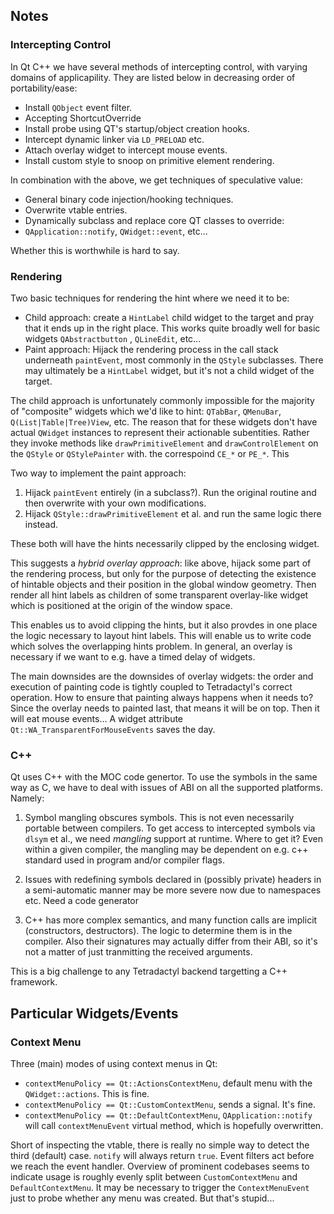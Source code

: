## Notes

### Intercepting Control

In Qt C++ we have several methods of intercepting control, with varying domains of applicapility. They are listed below in decreasing order of portability/ease:

- Install `QObject` event filter.
- Accepting ShortcutOverride
- Install probe using QT's startup/object creation hooks.
- Intercept dynamic linker via `LD_PRELOAD` etc.
- Attach overlay widget to intercept mouse events.
- Install custom style to snoop on primitive element rendering.

In combination with the above, we get techniques of speculative value:

- General binary code injection/hooking techniques.
- Overwrite vtable entries.
- Dynamically subclass and replace core QT classes to override:
- `QApplication::notify`, `QWidget::event`, etc...

Whether this is worthwhile is hard to say.

### Rendering

Two basic techniques for rendering the hint where we need it to be:

- Child approach: create a `HintLabel` child widget to the target and pray that it ends up in the right place. This works quite broadly well for basic widgets `QAbstractbutton` , `QLineEdit`, etc...
- Paint approach: Hijack the rendering process in the call stack underneath `paintEvent`, most commonly in the `QStyle` subclasses. There may ultimately be a `HintLabel` widget, but it's not a child widget of the target.

The child approach is unfortunately commonly impossible for the majority of "composite" widgets which we'd like to hint: `QTabBar`, `QMenuBar`, `Q(List|Table|Tree)View`, etc. The reason that for these widgets don't have actual `QWidget` instances to represent their actionable subentities. Rather they invoke methods like `drawPrimitiveElement` and `drawControlElement` on the `QStyle` or `QStylePainter` with. the correspoind `CE_*` or `PE_*`. This

Two way to implement the paint approach:

1. Hijack `paintEvent` entirely (in a subclass?). Run the original routine and then overwrite with your own modifications.
2. Hijack `QStyle::drawPrimitiveElement` et al. and run the same logic there instead.

These both will have the hints necessarily clipped by the enclosing widget.

This suggests a _hybrid overlay approach_: like above, hijack some part of the rendering process, but only for the purpose of detecting the existence of hintable objects and their position in the global window geometry. Then render all hint labels as children of some transparent overlay-like widget which is positioned at the origin of the window space.

This enables us to avoid clipping the hints, but it also provdes in one place the logic necessary to layout hint labels. This will enable us to write code which solves the overlapping hints problem. In general, an overlay is necessary if we want to e.g. have a timed delay of widgets.

The main downsides are the downsides of overlay widgets: the order and execution of painting code is tightly coupled to Tetradactyl's correct operation. How to ensure that painting always happens when it needs to? Since the overlay needs to painted last, that means it will be on top. Then it will eat mouse events... A widget attribute `Qt::WA_TransparentForMouseEvents` saves the day.

### C++

Qt uses C++ with the MOC code genertor. To use the symbols in the same way as C, we have to deal with issues of ABI on all the supported platforms. Namely:

1. Symbol mangling obscures symbols. This is not even necessarily portable between compilers. To get access to intercepted symbols via `dlsym` et al., we need _mangling_ support at runtime. Where to get it? Even within a given compiler, the mangling may be dependent on e.g. c++ standard used in program and/or compiler flags.

2. Issues with redefining symbols declared in (possibly private) headers in a semi-automatic manner may be more severe now due to namespaces etc. Need a code generator

3. C++ has more complex semantics, and many function calls are implicit (constructors, destructors). The logic to determine them is in the compiler. Also their signatures may actually differ from their ABI, so it's not a matter of just tranmitting the received arguments.

This is a big challenge to any Tetradactyl backend targetting a C++ framework.

## Particular Widgets/Events

### Context Menu

Three (main) modes of using context menus in Qt:

- `contextMenuPolicy == Qt::ActionsContextMenu`, default menu with the `QWidget::actions`. This is fine.
- `contextMenuPolicy == Qt::CustomContextMenu`, sends a signal. It's fine.
- `contextMenuPolicy == Qt::DefaultContextMenu`, `QApplication::notify` will call `contextMenuEvent` virtual method, which is hopefully overwritten.

Short of inspecting the vtable, there is really no simple way to detect the third (default) case. `notify` will always return `true`. Event filters act before we reach the event handler. Overview of prominent codebases seems to indicate usage is roughly evenly split between `CustomContextMenu` and `DefaultContextMenu`. It may be necessary to trigger the `ContextMenuEvent` just to probe whether any menu was created. But that's stupid...
